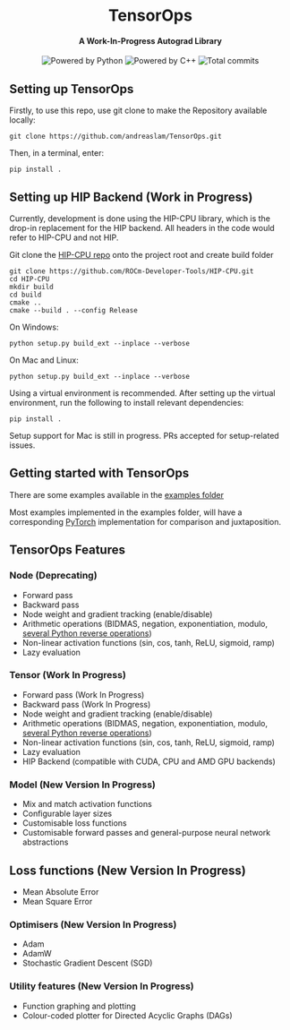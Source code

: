 <div align="center">

# TensorOps
#### A Work-In-Progress Autograd Library

<img src="https://img.shields.io/badge/Powered%20by-Python-yellow" alt="Powered by Python">
<img src="https://img.shields.io/badge/Powered%20by-C++-blue" alt="Powered by C++">
<img src="https://badgen.net/github/commits/andreaslam/TensorOps/main" alt="Total commits">

</div>

## Setting up TensorOps

Firstly, to use this repo, use git clone to make the Repository available locally:

```
git clone https://github.com/andreaslam/TensorOps.git
```

Then, in a terminal, enter:

```
pip install .
```

## Setting up HIP Backend (Work in Progress)

Currently, development is done using the HIP-CPU library, which is the drop-in replacement for the HIP backend. All headers in the code would refer to HIP-CPU and not HIP.

Git clone the [HIP-CPU repo](https://github.com/ROCm/HIP-CPU) onto the project root and create build folder

```
git clone https://github.com/ROCm-Developer-Tools/HIP-CPU.git
cd HIP-CPU
mkdir build
cd build
cmake ..
cmake --build . --config Release
```

On Windows:

```
python setup.py build_ext --inplace --verbose
```

On Mac and Linux:
```
python setup.py build_ext --inplace --verbose
```
Using a virtual environment is recommended. After setting up the virtual environment, run the following to install relevant dependencies:
```
pip install .
```

Setup support for Mac is still in progress. PRs accepted for setup-related issues.

## Getting started with TensorOps

There are some examples available in the [examples folder](https://github.com/andreaslam/TensorOps/tree/main/examples)

Most examples implemented in the examples folder, will have a corresponding [PyTorch](https://github.com/pytorch/pytorch) implementation for comparison and juxtaposition.

## TensorOps Features

### Node (Deprecating)
- Forward pass
- Backward pass
- Node weight and gradient tracking (enable/disable)
- Arithmetic operations (BIDMAS, negation, exponentiation, modulo, [several Python reverse operations](https://docs.python.org/3/reference/datamodel.html#emulating-numeric-types))
- Non-linear activation functions (sin, cos, tanh, ReLU, sigmoid, ramp)
- Lazy evaluation

### Tensor (Work In Progress)
- Forward pass (Work In Progress)
- Backward pass (Work In Progress)
- Node weight and gradient tracking (enable/disable)
- Arithmetic operations (BIDMAS, negation, exponentiation, modulo, [several Python reverse operations](https://docs.python.org/3/reference/datamodel.html#emulating-numeric-types))
- Non-linear activation functions (sin, cos, tanh, ReLU, sigmoid, ramp)
- Lazy evaluation
- HIP Backend (compatible with CUDA, CPU and AMD GPU backends)

### Model (New Version In Progress)
- Mix and match activation functions
- Configurable layer sizes
- Customisable loss functions
- Customisable forward passes and general-purpose neural network abstractions

## Loss functions (New Version In Progress)
- Mean Absolute Error
- Mean Square Error

### Optimisers (New Version In Progress)
- Adam
- AdamW
- Stochastic Gradient Descent (SGD)

### Utility features (New Version In Progress)
- Function graphing and plotting
- Colour-coded plotter for Directed Acyclic Graphs (DAGs)
